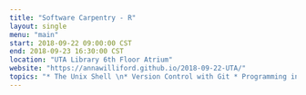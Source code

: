 ```yaml
---
title: "Software Carpentry - R"
layout: single
menu: "main"
start: 2018-09-22 09:00:00 CST
end: 2018-09-23 16:30:00 CST
location: "UTA Library 6th Floor Atrium"
website: "https://annawilliford.github.io/2018-09-22-UTA/"
topics: "* The Unix Shell \n* Version Control with Git * Programming in R *"
---
```

